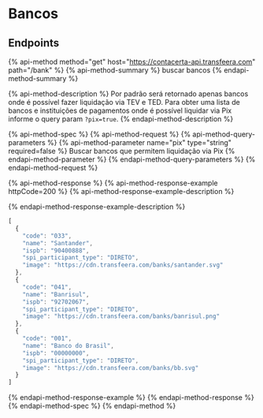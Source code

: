 # Bancos

## Endpoints

{% api-method method="get" host="https://contacerta-api.transfeera.com" path="/bank" %}
{% api-method-summary %}
buscar bancos
{% endapi-method-summary %}

{% api-method-description %}
Por padrão será retornado apenas bancos onde é possível fazer liquidação via TEV e TED. Para obter uma lista de bancos e instituições de pagamentos onde é possível liquidar via Pix informe o query param `?pix=true`.
{% endapi-method-description %}

{% api-method-spec %}
{% api-method-request %}
{% api-method-query-parameters %}
{% api-method-parameter name="pix" type="string" required=false %}
Buscar bancos que permitem liquidação via Pix
{% endapi-method-parameter %}
{% endapi-method-query-parameters %}
{% endapi-method-request %}

{% api-method-response %}
{% api-method-response-example httpCode=200 %}
{% api-method-response-example-description %}

{% endapi-method-response-example-description %}

```javascript
[
  {
    "code": "033",
    "name": "Santander",
    "ispb": "90400888",
    "spi_participant_type": "DIRETO",
    "image": "https://cdn.transfeera.com/banks/santander.svg"
  },
  {
    "code": "041",
    "name": "Banrisul",
    "ispb": "92702067",
    "spi_participant_type": "DIRETO",
    "image": "https://cdn.transfeera.com/banks/banrisul.png"
  },
  {
    "code": "001",
    "name": "Banco do Brasil",
    "ispb": "00000000",
    "spi_participant_type": "DIRETO",
    "image": "https://cdn.transfeera.com/banks/bb.svg"
  }
]
```
{% endapi-method-response-example %}
{% endapi-method-response %}
{% endapi-method-spec %}
{% endapi-method %}

